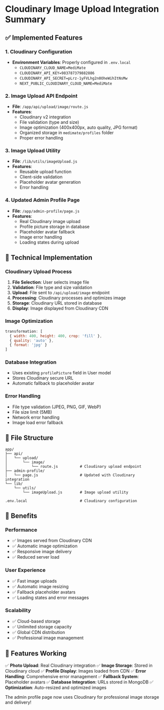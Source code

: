 # Cloudinary Image Upload Integration Summary

## ✅ Implemented Features

### 1. Cloudinary Configuration
- **Environment Variables**: Properly configured in `.env.local`
  - `CLOUDINARY_CLOUD_NAME=MediMate`
  - `CLOUDINARY_API_KEY=983787379882886`
  - `CLOUDINARY_API_SECRET=pLrz-1yFVLhg2n0OheWihItNsMw`
  - `NEXT_PUBLIC_CLOUDINARY_CLOUD_NAME=MediMate`

### 2. Image Upload API Endpoint
- **File**: `/app/api/upload/image/route.js`
- **Features**:
  - Cloudinary v2 integration
  - File validation (type and size)
  - Image optimization (400x400px, auto quality, JPG format)
  - Organized storage in `medimate/profiles` folder
  - Proper error handling

### 3. Image Upload Utility
- **File**: `/lib/utils/imageUpload.js`
- **Features**:
  - Reusable upload function
  - Client-side validation
  - Placeholder avatar generation
  - Error handling

### 4. Updated Admin Profile Page
- **File**: `/app/admin-profile/page.js`
- **Features**:
  - Real Cloudinary image upload
  - Profile picture storage in database
  - Placeholder avatar fallback
  - Image error handling
  - Loading states during upload

## 🔧 Technical Implementation

### Cloudinary Upload Process
1. **File Selection**: User selects image file
2. **Validation**: File type and size validation
3. **Upload**: File sent to `/api/upload/image` endpoint
4. **Processing**: Cloudinary processes and optimizes image
5. **Storage**: Cloudinary URL stored in database
6. **Display**: Image displayed from Cloudinary CDN

### Image Optimization
```javascript
transformation: [
  { width: 400, height: 400, crop: 'fill' },
  { quality: 'auto' },
  { format: 'jpg' }
]
```

### Database Integration
- Uses existing `profilePicture` field in User model
- Stores Cloudinary secure URL
- Automatic fallback to placeholder avatar

### Error Handling
- File type validation (JPEG, PNG, GIF, WebP)
- File size limit (5MB)
- Network error handling
- Image load error fallback

## 📁 File Structure
```
app/
├── api/
│   └── upload/
│       └── image/
│           └── route.js          # Cloudinary upload endpoint
├── admin-profile/
│   └── page.js                   # Updated with Cloudinary integration
└── lib/
    └── utils/
        └── imageUpload.js        # Image upload utility

.env.local                        # Cloudinary configuration
```

## 🎯 Benefits

### Performance
- ✅ Images served from Cloudinary CDN
- ✅ Automatic image optimization
- ✅ Responsive image delivery
- ✅ Reduced server load

### User Experience
- ✅ Fast image uploads
- ✅ Automatic image resizing
- ✅ Fallback placeholder avatars
- ✅ Loading states and error messages

### Scalability
- ✅ Cloud-based storage
- ✅ Unlimited storage capacity
- ✅ Global CDN distribution
- ✅ Professional image management

## 🚀 Features Working

✅ **Photo Upload**: Real Cloudinary integration
✅ **Image Storage**: Stored in Cloudinary cloud
✅ **Profile Display**: Images loaded from CDN
✅ **Error Handling**: Comprehensive error management
✅ **Fallback System**: Placeholder avatars
✅ **Database Integration**: URLs stored in MongoDB
✅ **Optimization**: Auto-resized and optimized images

The admin profile page now uses Cloudinary for professional image storage and delivery!
